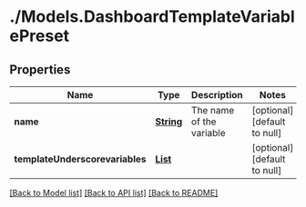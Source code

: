 # ./Models.DashboardTemplateVariablePreset
## Properties

Name | Type | Description | Notes
------------ | ------------- | ------------- | -------------
**name** | [**String**][1] | The name of the variable | [optional] [default to null]
**templateUnderscorevariables** | [**List**][2] |  | [optional] [default to null]

[[Back to Model list]][3] [[Back to API list]][4] [[Back to README]][5]

[1]: string.md
[2]: DashboardTemplateVariablePresetValue.md
[3]: ../README.md#documentation-for-models
[4]: ../README.md#documentation-for-api-endpoints
[5]: ../README.md
